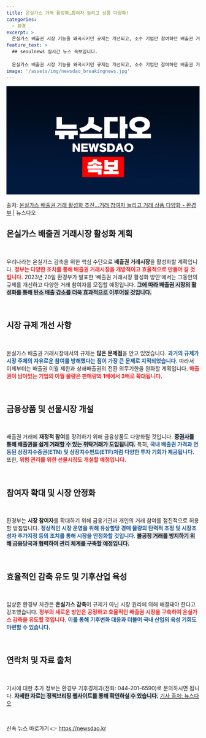 ```yaml
---
title: 온실가스 거래 활성화…참여자 늘리고 상품 다양화!
categories:
  - 환경
excerpt: >
  온실가스 배출권 시장 기능을 왜곡시키던 규제는 개선되고, 소수 기업만 참여하던 배출권 거래시장은 여러 주체가…
feature_text: >
  ## seoulnews 실시간 뉴스 속보입니다.

  온실가스 배출권 시장 기능을 왜곡시키던 규제는 개선되고, 소수 기업만 참여하던 배출권 거래시장은 여러 주체가…
image: '/assets/img/newsdao_breakingnews.jpg'
---
```


![뉴스다오 속보](/assets/img/newsdao_breakingnews.jpg)

<p>출처: <a href="https://newsdao.kr/1993" rel="dofollow">온실가스 배출권 거래 활성화 추진…거래 참여자 늘리고 거래 상품 다양화 - 환경부</a> | 뉴스다오</p>

<h2 data-ke-size="size26">온실가스 배출권 거래시장 활성화 계획</h2>

<p data-ke-size="size16">&nbsp;</p>

우리나라는 온실가스 감축을 위한 핵심 수단으로 **배출권 거래시장**을 활성화할 계획입니다. <b><span style="color: #ee2323;">정부는 다양한 조치를 통해 배출권 거래시장을 개방적이고 효율적으로 만들어 갈 것입니다.</span></b> 2023년 20일 환경부가 발표한 ‘배출권 거래시장 활성화 방안’에서는 그동안의 규제를 개선하고 다양한 거래 참여자를 모집할 예정입니다. <b><span style="background-color: #21538527;">그에 따라 배출권 시장의 활성화를 통해 탄소 배출 감소를 더욱 효과적으로 이루어질 것입니다.</span></b>  

<p data-ke-size="size16">&nbsp;</p>

<h2 data-ke-size="size26">시장 규제 개선 사항</h2>

<p data-ke-size="size16">&nbsp;</p>

온실가스 배출권 거래시장에서의 규제는 **많은 문제점**을 안고 있었습니다. <b><span style="color: #1a5490;">과거의 규제가 시장 주체의 자유로운 참여를 방해했다는 점이 가장 큰 문제로 지적되었습니다.</span></b> 따라서 이제부터는 배출권 이월 제한과 상쇄배출권의 전환 의무기한을 완화할 계획입니다. <b><span style="color: #ee2323;">배출권이 남아있는 기업의 이월 물량은 판매량의 1배에서 3배로 확대됩니다.</span></b>  

<p data-ke-size="size16">&nbsp;</p>

<h2 data-ke-size="size26">금융상품 및 선물시장 개설</h2>

<p data-ke-size="size16">&nbsp;</p>

배출권 거래에 **재정적 참여**를 장려하기 위해 금융상품도 다양화될 것입니다. <b><span style="background-color: #21538527;">증권사를 통해 배출권을 쉽게 거래할 수 있는 위탁거래가 도입됩니다.</span></b> 특히, <b><span style="color: #1a5490;">국내 배출권 가격과 연동된 상장지수증권(ETN) 및 상장지수펀드(ETF)처럼 다양한 투자 기회가 제공됩니다.</span></b> 또한, <b><span style="color: #ee2323;">위험 관리를 위한 선물시장도 개설할 예정입니다.</span></b>  

<p data-ke-size="size16">&nbsp;</p>

<h2 data-ke-size="size26">참여자 확대 및 시장 안정화</h2>

<p data-ke-size="size16">&nbsp;</p>

환경부는 **시장 참여자**를 확대하기 위해 금융기관과 개인의 거래 참여를 점진적으로 허용할 방침입니다. <b><span style="color: #1a5490;">정상적인 시장 운영을 위해 유상할당 경매 물량의 탄력적 조정 및 시장조성자 추가지정 등의 조치를 통해 시장을 안정화할 것입니다</span></b>. <b><span style="background-color: #21538527;">불공정 거래를 방지하기 위해 금융당국과 협력하여 관리 체계를 구축할 예정입니다.</span></b>  

<p data-ke-size="size16">&nbsp;</p>

<h2 data-ke-size="size26">효율적인 감축 유도 및 기후산업 육성</h2>

<p data-ke-size="size16">&nbsp;</p>

임상준 환경부 차관은 **온실가스 감축**이 규제가 아닌 시장 원리에 의해 해결돼야 한다고 강조했습니다. <b><span style="color: #ee2323;"> 정부의 새로운 방안은 공정하고 효율적인 배출권 시장을 구축하여 온실가스 감축을 유도할 것입니다.</span></b> <b><span style="color: #1a5490;">이를 통해 기후변화 대응과 더불어 국내 산업의 육성 기회도 마련할 수 있습니다.</span></b>  

<p data-ke-size="size16">&nbsp;</p>

<h2 data-ke-size="size26">연락처 및 자료 출처</h2>

<p data-ke-size="size16">&nbsp;</p>

기사에 대한 추가 정보는 환경부 기후경제과(전화: 044-201-6590)로 문의하시면 됩니다. <b><span style="background-color: #21538527;">자세한 자료는 정책브리핑 웹사이트를 통해 확인하실 수 있습니다.</span></b> 
<a href="https://newsdao.kr/1993">기사 출처: 뉴스다오</a>

<p data-ke-size="size16">&nbsp;</p> 

신속 뉴스 바로가기 👉 <a href="https://newsdao.kr" rel="dofollow">https://newsdao.kr</a>


